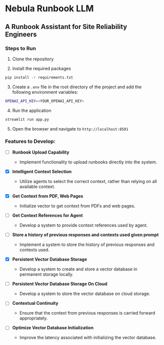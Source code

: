 # Nebula Runbook LLM

## A Runbook Assistant for Site Reliability Engineers

### Steps to Run

1. Clone the repository

2. Install the required packages

```bash
pip install -r requirements.txt
```

3. Create a `.env` file in the root directory of the project and add the following environment variables:

```bash
OPENAI_API_KEY=<YOUR_OPENAI_API_KEY>
```

4. Run the application

```bash
streamlit run app.py
```

5. Open the browser and navigate to `http://localhost:8501`

### Features to Develop:

- [ ] **Runbook Upload Capability**

  - Implement functionality to upload runbooks directly into the system.

- [x] **Intelligent Context Selection**

  - Utilize agents to select the correct context, rather than relying on all available context.

- [x] **Get Context from PDF, Web Pages**

  - Initialize vector to get context from PDFs and web pages.

- [ ] **Get Context References for Agent**

  - Develop a system to provide context references used by agent.

- [ ] **Store a history of previous responses and contexts used given prompt**

  - Implement a system to store the history of previous responses and contexts used.

- [x] **Persistent Vector Database Storage**

  - Develop a system to create and store a vector database in permanent storage locally.

- [ ] **Persistent Vector Database Storage On Cloud**

  - Develop a system to store the vector database on cloud storage.

- [ ] **Contextual Continuity**

  - Ensure that the context from previous responses is carried forward appropriately.

- [ ] **Optimize Vector Database Initialization**
  - Improve the latency associated with initializing the vector database.
